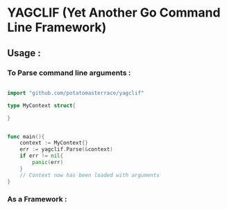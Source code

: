 # YAGCLIF (Yet Another Go Command Line Framework)

## Usage :
### To Parse command line arguments :
```Go

import "github.com/potatomasterrace/yagclif"

type MyContext struct{

}


func main(){
    context := MyContext{}
    err := yagclif.Parse(&context)
    if err != nil{
        panic(err)
    }
    // Context now has been loaded with arguments
}
```

### As a Framework :